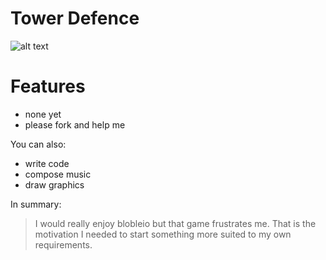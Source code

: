 # Tower Defence

 ![alt text](http://i.imgur.com/Ejt52AT.png "early screenshot")

# Features

  - none yet
  - please fork and help me

You can also:
  - write code
  - compose music
  - draw graphics


In summary:

>I would really enjoy blobleio but that game frustrates me. That is the motivation I needed to start something more suited to my own requirements.

